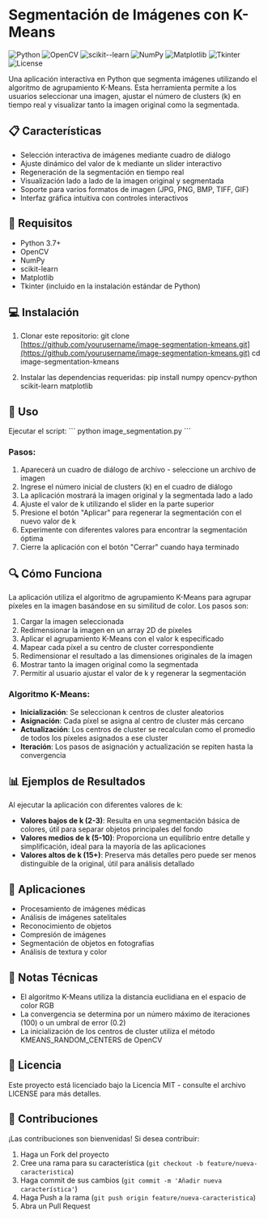 # Segmentación de Imágenes con K-Means

![Python](https://img.shields.io/badge/Python-3.7%2B-blue)
![OpenCV](https://img.shields.io/badge/OpenCV-4.x-green)
![scikit--learn](https://img.shields.io/badge/scikit--learn-1.0%2B-orange)
![NumPy](https://img.shields.io/badge/NumPy-1.20%2B-yellow)
![Matplotlib](https://img.shields.io/badge/Matplotlib-3.5%2B-red)
![Tkinter](https://img.shields.io/badge/Tkinter-Incluido-lightgrey)
![License](https://img.shields.io/badge/License-MIT-blue)

Una aplicación interactiva en Python que segmenta imágenes utilizando el algoritmo de agrupamiento K-Means. Esta herramienta permite a los usuarios seleccionar una imagen, ajustar el número de clusters (k) en tiempo real y visualizar tanto la imagen original como la segmentada.

## 📋 Características

- Selección interactiva de imágenes mediante cuadro de diálogo
- Ajuste dinámico del valor de k mediante un slider interactivo
- Regeneración de la segmentación en tiempo real
- Visualización lado a lado de la imagen original y segmentada
- Soporte para varios formatos de imagen (JPG, PNG, BMP, TIFF, GIF)
- Interfaz gráfica intuitiva con controles interactivos

## 🔧 Requisitos

- Python 3.7+
- OpenCV
- NumPy
- scikit-learn
- Matplotlib
- Tkinter (incluido en la instalación estándar de Python)

## 💻 Instalación

1. Clonar este repositorio:
   git clone [https://github.com/yourusername/image-segmentation-kmeans.git](https://github.com/yourusername/image-segmentation-kmeans.git)
cd image-segmentation-kmeans

2. Instalar las dependencias requeridas:
pip install numpy opencv-python scikit-learn matplotlib


## 🚀 Uso

Ejecutar el script:
\`\`\`
python image_segmentation.py
\`\`\`

### Pasos:
1. Aparecerá un cuadro de diálogo de archivo - seleccione un archivo de imagen
2. Ingrese el número inicial de clusters (k) en el cuadro de diálogo
3. La aplicación mostrará la imagen original y la segmentada lado a lado
4. Ajuste el valor de k utilizando el slider en la parte superior
5. Presione el botón "Aplicar" para regenerar la segmentación con el nuevo valor de k
6. Experimente con diferentes valores para encontrar la segmentación óptima
7. Cierre la aplicación con el botón "Cerrar" cuando haya terminado

## 🔍 Cómo Funciona

La aplicación utiliza el algoritmo de agrupamiento K-Means para agrupar píxeles en la imagen basándose en su similitud de color. Los pasos son:

1. Cargar la imagen seleccionada
2. Redimensionar la imagen en un array 2D de píxeles
3. Aplicar el agrupamiento K-Means con el valor k especificado
4. Mapear cada píxel a su centro de cluster correspondiente
5. Redimensionar el resultado a las dimensiones originales de la imagen
6. Mostrar tanto la imagen original como la segmentada
7. Permitir al usuario ajustar el valor de k y regenerar la segmentación

### Algoritmo K-Means:
- **Inicialización**: Se seleccionan k centros de cluster aleatorios
- **Asignación**: Cada píxel se asigna al centro de cluster más cercano
- **Actualización**: Los centros de cluster se recalculan como el promedio de todos los píxeles asignados a ese cluster
- **Iteración**: Los pasos de asignación y actualización se repiten hasta la convergencia

## 📊 Ejemplos de Resultados

Al ejecutar la aplicación con diferentes valores de k:

- **Valores bajos de k (2-3)**: Resulta en una segmentación básica de colores, útil para separar objetos principales del fondo
- **Valores medios de k (5-10)**: Proporciona un equilibrio entre detalle y simplificación, ideal para la mayoría de las aplicaciones
- **Valores altos de k (15+)**: Preserva más detalles pero puede ser menos distinguible de la original, útil para análisis detallado

## 🔬 Aplicaciones

- Procesamiento de imágenes médicas
- Análisis de imágenes satelitales
- Reconocimiento de objetos
- Compresión de imágenes
- Segmentación de objetos en fotografías
- Análisis de textura y color

## 📝 Notas Técnicas

- El algoritmo K-Means utiliza la distancia euclidiana en el espacio de color RGB
- La convergencia se determina por un número máximo de iteraciones (100) o un umbral de error (0.2)
- La inicialización de los centros de cluster utiliza el método KMEANS_RANDOM_CENTERS de OpenCV

## 📄 Licencia

Este proyecto está licenciado bajo la Licencia MIT - consulte el archivo LICENSE para más detalles.

## 🤝 Contribuciones

¡Las contribuciones son bienvenidas! Si desea contribuir:

1. Haga un Fork del proyecto
2. Cree una rama para su característica (`git checkout -b feature/nueva-caracteristica`)
3. Haga commit de sus cambios (`git commit -m 'Añadir nueva característica'`)
4. Haga Push a la rama (`git push origin feature/nueva-caracteristica`)
5. Abra un Pull Request




